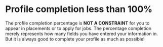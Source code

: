 # Profile completion less than 100%

The profile completion percentage is **NOT A CONSTRAINT** for you to appear in placements or to apply for jobs. The percentage completion merely represents how many fields you have entered your information in. But it is always good to complete your profile as much as possible!

